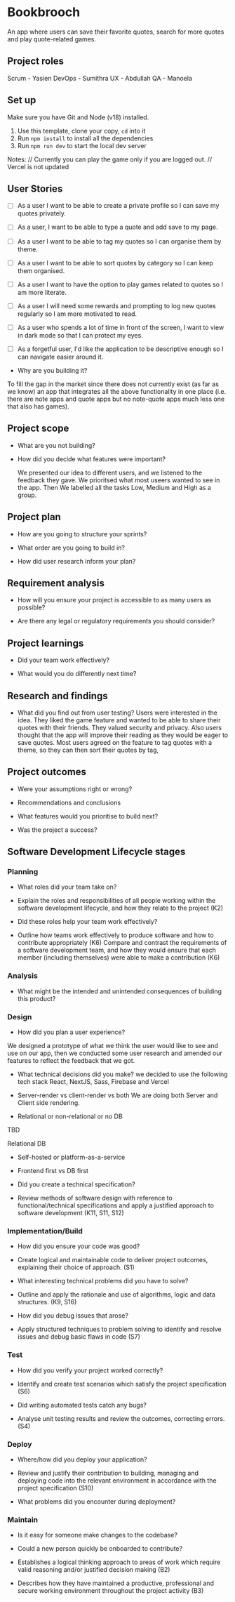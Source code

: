 # Bookbrooch

An app where users can save their favorite quotes, search for more quotes and play quote-related games.

## Project roles
Scrum - Yasien
DevOps - Sumithra
UX - Abdullah
QA - Manoela


## Set up 
Make sure you have Git and Node (v18) installed.

1. Use this template, clone your copy, `cd` into it
2. Run `npm install` to install all the dependencies
3. Run `npm run dev` to start the local dev server

Notes:
// Currently you can play the game only if you are logged out.
// Vercel is not updated

## User Stories

- [ ] As a user I want to be able to create a private profile so I can save my quotes privately.

- [ ] As a user, I want to be able to type a quote and add save to my page.

- [ ] As a user I want to be able to tag my quotes so I can organise them by theme.

- [ ] As a user I want to be able to sort quotes by category so I can keep them organised.

- [ ] As a user I want to have the option to play games related to quotes so I am more literate.

- [ ] As a user I will need some rewards and prompting to log new quotes regularly so I am more motivated to read.

- [ ] As a user who spends a lot of time in front of the screen, I want to view in dark mode so that I can protect my eyes.

- [ ] As a forgetful user, I'd like the application to be descriptive enough so I can navigate easier around it. 



- Why are you building it?

To fill the gap in the market since there does not currently exist (as far as we know) an app that integrates all the above functionality in one place (i.e. there are note apps and quote apps but no note-quote apps much less one that also has games).

## Project scope 

- What are you not building?



- How did you decide what features were important?

   We presented our idea to  different users, and we listened to the  feedback they gave. We prioritsed what most useers wanted to see in the app. Then We labelled all the tasks Low, Medium and High as a group.
   
## Project plan 
- How are you going to structure your sprints?



- What order are you going to build in?

- How did user research inform your plan?

## Requirement analysis 

- How will you ensure your project is accessible to as many users as possible?

- Are there any legal or regulatory requirements you should consider?

## Project learnings 

- Did your team work effectively?

- What would you do differently next time?


## Research and findings 
- What did you find out from user testing?
Users were interested in the idea. They liked the game feature and wanted to be able to share their quotes with their friends. They valued security and privacy. Also users thought that the app will improve their reading as they would be eager to save quotes. Most users agreed on the feature to tag quotes with a theme, so they can then sort their quotes by tag,

## Project outcomes 

- Were your assumptions right or wrong?

- Recommendations and conclusions 
- What features would you prioritise to build next?
- Was the project a success?

## Software Development Lifecycle stages 

### Planning 
- What roles did your team take on?

- Explain the roles and responsibilities of all people working within the software development lifecycle, and how they relate to the project (K2)

- Did these roles help your team work effectively?
- Outline how teams work effectively to produce software and how to contribute appropriately (K6) Compare and contrast the requirements of a software development team, and how they would ensure that each member (including themselves) were able to make a contribution (K6)

### Analysis 

- What might be the intended and unintended consequences of building this product?


### Design 

- How did you plan a user experience?

We designed a prototype of what we think the user would like to see and use on our app, then we conducted some user research and amended our features to reflect the feedback that we got.

- What technical decisions did you make?
we decided to use the following tech stack
React, NextJS, Sass, Firebase and Vercel

- Server-render vs client-render vs both
We are doing both Server and Client side rendering.

- Relational or non-relational or no DB

TBD

Relational DB

- Self-hosted or platform-as-a-service


- Frontend first vs DB first


- Did you create a technical specification?

- Review methods of software design with reference to functional/technical specifications and apply a justified approach to software development (K11, S11, S12)

### Implementation/Build 

- How did you ensure your code was good?
 
- Create logical and maintainable code to deliver project outcomes, explaining their choice of approach. (S1)

- What interesting technical problems did you have to solve?

- Outline and apply the rationale and use of algorithms, logic and data structures. (K9, S16)

- How did you debug issues that arose?
- Apply structured techniques to problem solving to identify and resolve issues and debug basic flaws in code (S7)

### Test 

- How did you verify your project worked correctly?
- Identify and create test scenarios which satisfy the project specification (S6)

- Did writing automated tests catch any bugs?
- Analyse unit testing results and review the outcomes, correcting errors. (S4)

### Deploy 

- Where/how did you deploy your application?
- Review and justify their contribution to building, managing and deploying code into the relevant environment in accordance with the project specification (S10)

- What problems did you encounter during deployment?

### Maintain 

- Is it easy for someone make changes to the codebase?
- Could a new person quickly be onboarded to contribute?
- Establishes a logical thinking approach to areas of work which require valid reasoning and/or justified decision making (B2)



- Describes how they have maintained a productive, professional and secure working environment throughout the project activity (B3)
